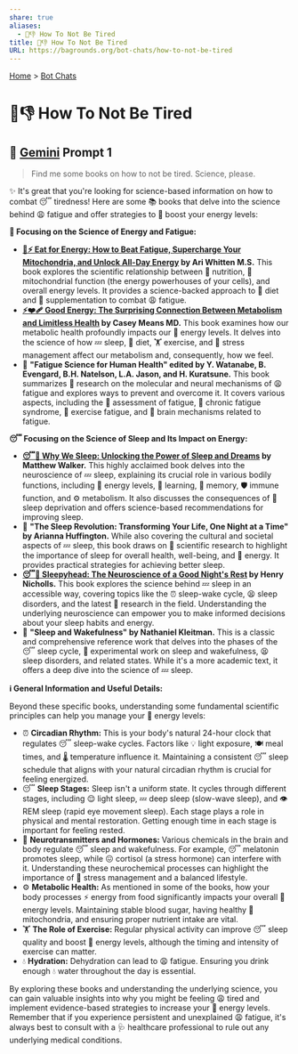 ```yaml
---
share: true
aliases:
  - 🥱👎 How To Not Be Tired
title: 🥱👎 How To Not Be Tired
URL: https://bagrounds.org/bot-chats/how-to-not-be-tired
---
```

[Home](../index.md) > [Bot Chats](./index.md)  
# 🥱👎 How To Not Be Tired  
## 💬 [Gemini](../software/gemini.md) Prompt 1  
> Find me some books on how to not be tired. Science, please.  
  
✨ It's great that you're looking for science-based information on how to combat 😴 tiredness! Here are some 📚 books that delve into the science behind 😩 fatigue and offer strategies to 💪 boost your energy levels:  
  
**🔬 Focusing on the Science of Energy and Fatigue:**  
  
* **[🍎⚡ Eat for Energy: How to Beat Fatigue, Supercharge Your Mitochondria, and Unlock All-Day Energy](../books/eat-for-energy-how-to-beat-fatigue-supercharge-your-mitochondria-and-unlock-all-day-energy.md) by Ari Whitten M.S.** This book explores the scientific relationship between 🍎 nutrition, 🔋 mitochondrial function (the energy powerhouses of your cells), and overall energy levels. It provides a science-backed approach to 🥗 diet and 💊 supplementation to combat 😩 fatigue.  
* **[⚡❤️‍🩹 Good Energy: The Surprising Connection Between Metabolism and Limitless Health](../books/good-energy-the-surprising-connection-between-metabolism-and-limitless-health.md) by Casey Means MD.** This book examines how our metabolic health profoundly impacts our 💪 energy levels. It delves into the science of how 💤 sleep, 🍎 diet, 🏋️ exercise, and 🧘 stress management affect our metabolism and, consequently, how we feel.  
* 🧠 **"Fatigue Science for Human Health" edited by Y. Watanabe, B. Evengard, B.H. Natelson, L.A. Jason, and H. Kuratsune.** This book summarizes 🔬 research on the molecular and neural mechanisms of 😩 fatigue and explores ways to prevent and overcome it. It covers various aspects, including the 📝 assessment of fatigue, 🤕 chronic fatigue syndrome, 🏃 exercise fatigue, and 🧠 brain mechanisms related to fatigue.  
  
**😴 Focusing on the Science of Sleep and Its Impact on Energy:**  
  
* **[😴💭 Why We Sleep: Unlocking the Power of Sleep and Dreams](../books/why-we-sleep-unlocking-the-power-of-sleep-and-dreams.md) by Matthew Walker.** This highly acclaimed book delves into the neuroscience of 💤 sleep, explaining its crucial role in various bodily functions, including 💪 energy levels, 🧠 learning, 💾 memory, 🛡️ immune function, and ⚙️ metabolism. It also discusses the consequences of 🚫 sleep deprivation and offers science-based recommendations for improving sleep.  
* 🛌 **"The Sleep Revolution: Transforming Your Life, One Night at a Time" by Arianna Huffington.** While also covering the cultural and societal aspects of 💤 sleep, this book draws on 🔬 scientific research to highlight the importance of sleep for overall health, well-being, and 💪 energy. It provides practical strategies for achieving better sleep.  
* **[😴🧠 Sleepyhead: The Neuroscience of a Good Night's Rest](../books/sleepyhead-the-neuroscience-of-a-good-nights-rest.md) by Henry Nicholls.** This book explores the science behind 💤 sleep in an accessible way, covering topics like the ⏰ sleep-wake cycle, 😫 sleep disorders, and the latest 🔬 research in the field. Understanding the underlying neuroscience can empower you to make informed decisions about your sleep habits and energy.  
* 📖 **"Sleep and Wakefulness" by Nathaniel Kleitman.** This is a classic and comprehensive reference work that delves into the phases of the 😴 sleep cycle, 🧪 experimental work on sleep and wakefulness, 😫 sleep disorders, and related states. While it's a more academic text, it offers a deep dive into the science of 💤 sleep.  
  
**ℹ️ General Information and Useful Details:**  
  
Beyond these specific books, understanding some fundamental scientific principles can help you manage your 💪 energy levels:  
  
* ⏰ **Circadian Rhythm:** This is your body's natural 24-hour clock that regulates 😴 sleep-wake cycles. Factors like 💡 light exposure, 🍽️ meal times, and 🌡️ temperature influence it. Maintaining a consistent 😴 sleep schedule that aligns with your natural circadian rhythm is crucial for feeling energized.  
* 😴 **Sleep Stages:** Sleep isn't a uniform state. It cycles through different stages, including 😌 light sleep, 💤 deep sleep (slow-wave sleep), and 👁️ REM sleep (rapid eye movement sleep). Each stage plays a role in physical and mental restoration. Getting enough time in each stage is important for feeling rested.  
* 🧠 **Neurotransmitters and Hormones:** Various chemicals in the brain and body regulate 😴 sleep and wakefulness. For example, 😴 melatonin promotes sleep, while 😖 cortisol (a stress hormone) can interfere with it. Understanding these neurochemical processes can highlight the importance of 🧘 stress management and a balanced lifestyle.  
* ⚙️ **Metabolic Health:** As mentioned in some of the books, how your body processes ⚡ energy from food significantly impacts your overall 💪 energy levels. Maintaining stable blood sugar, having healthy 🔋 mitochondria, and ensuring proper nutrient intake are vital.  
* 🏋️ **The Role of Exercise:** Regular physical activity can improve 😴 sleep quality and boost 💪 energy levels, although the timing and intensity of exercise can matter.  
* 💧 **Hydration:** Dehydration can lead to 😩 fatigue. Ensuring you drink enough 💧 water throughout the day is essential.  
  
By exploring these books and understanding the underlying science, you can gain valuable insights into why you might be feeling 😩 tired and implement evidence-based strategies to increase your 💪 energy levels. Remember that if you experience persistent and unexplained 😩 fatigue, it's always best to consult with a 🩺 healthcare professional to rule out any underlying medical conditions.